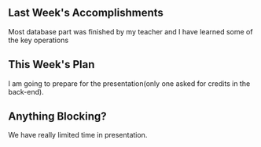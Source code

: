 ## Last Week's Accomplishments

Most database part was finished by my teacher and I have learned some of the key operations

## This Week's Plan

I am going to prepare for the presentation(only one asked for credits in the back-end).

## Anything Blocking?

We have really limited time in presentation.
